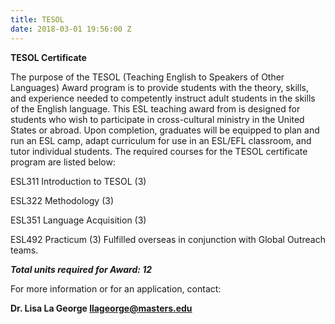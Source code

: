 ```yaml
---
title: TESOL
date: 2018-03-01 19:56:00 Z
---
```


**TESOL Certificate**

The purpose of the TESOL (Teaching English to Speakers of Other Languages) Award program is to provide students with the theory, skills, and experience needed to competently instruct adult students in the skills of the English language. This ESL teaching award from is designed for students who wish to participate in cross-cultural ministry in the United States or abroad. Upon completion, graduates will be equipped to plan and run an ESL camp, adapt curriculum for use in an ESL/EFL classroom, and tutor individual students. The required courses for the TESOL certificate program are listed below:


ESL311 Introduction to TESOL (3)

ESL322 Methodology (3)

ESL351 Language Acquisition (3)

ESL492 Practicum (3) Fulfilled overseas in conjunction with Global Outreach teams.

***Total units required for Award: 12***

For more information or for an application, contact:

**Dr. Lisa La George
[llageorge@masters.edu](mailto:llageorge@masters.edu)**